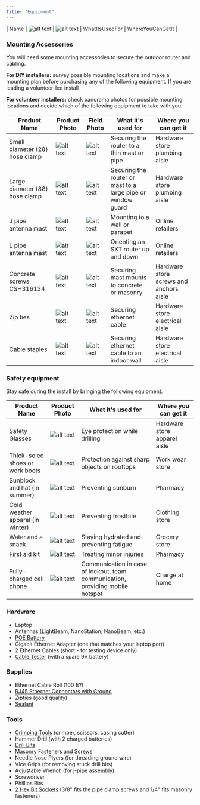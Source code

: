 ```yaml
---
title: "Equipment"
---
```


| Name | ![alt text](https://i.imgur.com/NuL5tqT.jpg "ProductPhotoName") | ![alt text](https://i.imgur.com/NuL5tqT.jpg "FieldPhotoName") | WhatItsUsedFor | WhereYouCanGetIt |


### Mounting Accessories

You will need some mounting accessories to secure the outdoor router and cabling. 

**For DIY installers:**  survey possible mounting locations and make a mounting plan before purchasing any of the following equipment. If you are leading a volunteer-led install

**For volunteer installers:** check panorama photos for possible mounting locations and decide which of the following equipment to take with you.

| Product Name  | Product Photo | Field Photo | What it's used for | Where you can get it |
| ------- | ------- | ------- | ------- | ---- |
| Small diameter (28) hose clamp  | ![alt text](https://i.imgur.com/rX4lSAK.jpg "Small Diameter Hose clamp in field") | ![alt text](https://i.imgur.com/9GMe0EM.jpg "Small Diameter Hose clamp") | Securing the router to a thin mast or pipe | Hardware store plumbing aisle |
| Large diameter (88) hose clamp  | ![alt text](https://i.imgur.com/s932nZv.jpg "Large Diameter Hose clamp")  | ![alt text](https://i.imgur.com/ncbuXY5.jpg "Larde Diameter Hose clamp in field") | Securing the router or mast to a large pipe or window guard | Hardware store plumbing aisle |
| J pipe antenna mast | ![alt text](https://i.imgur.com/iRbOsrt.jpg "J Pipe") | ![alt text](https://i.imgur.com/xRCL13J.jpg "J pipe in the field") | Mounting to a wall or parapet | Online retailers |
| L pipe antenna mast | ![alt text](https://i.imgur.com/hF6IClf.jpg "L Pipe") | ![alt text](https://i.imgur.com/vgOZ29B.jpg "L pipe in the field") | Orienting an SXT router up and down | Online retailers |
| Concrete screws CSH316134 | ![alt text](https://i.imgur.com/CaVQeHM.jpg "Concrete Screws") | ![alt text](https://i.imgur.com/fy1YZCv.jpg "Concrete Screws in Field") | Securing mast mounts to concrete or masonry | Hardware store screws and anchors aisle |
| Zip ties | ![alt text](https://i.imgur.com/6jjM6Ai.jpg "Zip Ties") | ![alt text](https://i.imgur.com/sIHVTCg.jpg "Zip tie in field") | Securing ethernet cable | Hardware store electrical aisle |
| Cable staples | ![alt text](https://i.imgur.com/3vI3hd0.jpg "Cable Staples") | ![alt text](https://i.imgur.com/NuL5tqT.jpg "Cable staples in field") | Securing ethernet cable to an indoor wall | Hardware store electrical aisle |


### Safety equipment

Stay safe during the install by bringing the following equipment. 

| Product Name  | Product Photo | What it's used for | Where you can get it |
| ------- | ------- | ------- | ---- |
| Safety Glasses | ![alt text](https://i.imgur.com/4J1MDGw.jpg "Safety glasses") | Eye protection while drilling | Hardware store apparel aisle |
| Thick-soled shoes or work boots | ![alt text](https://i.imgur.com/d9HroOy.jpg "Work boot") | Protection against sharp objects on rooftops | Work wear store |
| Sunblock and hat (in summer) | ![alt text](https://i.imgur.com/Dp5h6Hq.jpg "Sun protection") | Preventing sunburn  | Pharmacy |
| Cold weather apparel (in winter) | ![alt text](https://i.imgur.com/7qxMSsm.jpg "Cold weather apparel") | Preventing frostbite | Clothing store |
| Water and a snack | ![alt text](https://i.imgur.com/n45u0ty.jpg "Water and a snack") | Staying hydrated and preventing fatigue | Grocery store |
| First aid kit | ![alt text](https://i.imgur.com/ocMxJYd.jpg "First aid kit") | Treating minor injuries | Pharmacy |
| Fully-charged cell phone | ![alt text](https://i.imgur.com/2dg0uGH.jpg "Cell phone") | Communication in case of lockout, team communication, providing mobile hotspot | Charge at home |



### Hardware
* Laptop
* Antennas (LightBeam, NanoStation, NanoBeam, etc.)
* [POE Battery](https://www.amazon.com/dp/B01LB3U8X8?tag=nycmesh-20)
* Gigabit Ethernet Adapter (one that matches your laptop port)
* 2 Ethernet Cables (short - for testing device only)
* [Cable Tester](https://www.amazon.com/gp/product/B06XZYXN63?tag=nycmesh-20) (with a spare 9V battery)


### Supplies
* Ethernet Cable Roll (100 ft?)
* [RJ45 Ethernet Connectors with Ground](https://www.amazon.com/Ubiquiti-TOUGHCable-RJ45-Connectors-Piece/dp/B009XE6JY0?tag=nycmesh-20)
* Zipties (good quality)
* [Sealant](https://www.amazon.com/gp/product/B01GLGED2M?tag=nycmesh-20)


### Tools
* [Crimping Tools](https://www.amazon.com/gp/product/B00H9P4AGE?tag=nycmesh-20) (crimper, scissors, casing cutter)
* Hammer Drill (with 2 charged batteries)
* [Drill Bits](https://www.amazon.com/gp/product/B000RGY2LK?tag=nycmesh-20)
* [Masonry Fasteners and Screws](https://www.amazon.com/dp/B000HEFDV0?tag=nycmesh-20)
* Needle Nose Plyers (for threading ground wire)
* Vice Grips (for removing stuck drill bits)
* Adjustable Wrench (for j-pipe assembly)
* Screwdriver
* Phillips Bits
* [2 Hex Bit Sockets](https://www.amazon.com/TEKTON-2928-14-Piece-Power-Driver/dp/B000NPXHUM?tag=nycmesh-20) (3/8" fits the pipe clamp screws and 1/4" fits masonry fasteners) 
